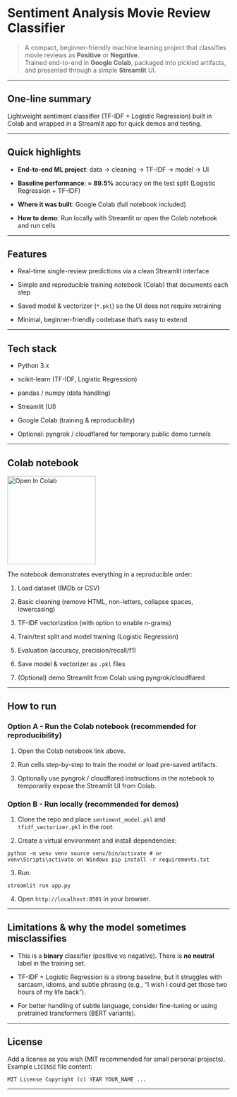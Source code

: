 
# Sentiment Analysis  Movie Review Classifier

> A compact, beginner-friendly machine learning project that classifies movie reviews as **Positive** or **Negative**.  
> Trained end-to-end in **Google Colab**, packaged into pickled artifacts, and presented through a simple **Streamlit** UI.

----------

## One-line summary

Lightweight sentiment classifier (TF-IDF + Logistic Regression) built in Colab and wrapped in a Streamlit app for quick demos and testing.

----------

## Quick highlights

-   **End-to-end ML project**: data → cleaning → TF-IDF → model → UI
    
-   **Baseline performance**: ≈ **89.5%** accuracy on the test split (Logistic Regression + TF-IDF)
    
-   **Where it was built**: Google Colab (full notebook included)
    
-   **How to demo**: Run locally with Streamlit or open the Colab notebook and run cells
    

----------

## Features

-   Real-time single-review predictions via a clean Streamlit interface
    
-   Simple and reproducible training notebook (Colab) that documents each step
    
-   Saved model & vectorizer (`*.pkl`) so the UI does not require retraining
    
-   Minimal, beginner-friendly codebase that’s easy to extend
    

----------

## Tech stack

-   Python 3.x
    
-   scikit-learn (TF-IDF, Logistic Regression)
    
-   pandas / numpy (data handling)
    
-   Streamlit (UI)
    
-   Google Colab (training & reproducibility)
    
-   Optional: pyngrok / cloudflared for temporary public demo tunnels
    
----------

## Colab notebook

<a href="https://colab.research.google.com/drive/1udu0z2zrXZJm2SfaJrWO-jblWLri5kJx?usp=sharing" target="_blank">
  <img src="https://colab.research.google.com/assets/colab-badge.svg" alt="Open In Colab" width="200" />
</a>



The notebook demonstrates everything in a reproducible order:

1.  Load dataset (IMDb or CSV)
    
2.  Basic cleaning (remove HTML, non-letters, collapse spaces, lowercasing)
    
3.  TF-IDF vectorization (with option to enable n-grams)
    
4.  Train/test split and model training (Logistic Regression)
    
5.  Evaluation (accuracy, precision/recall/f1)
    
6.  Save model & vectorizer as `.pkl` files
    
7.  (Optional) demo Streamlit from Colab using pyngrok/cloudflared

----------

## How to run

### Option A - Run the Colab notebook (recommended for reproducibility)

1.  Open the Colab notebook link above.
    
2.  Run cells step-by-step to train the model or load pre-saved artifacts.
    
3.  Optionally use pyngrok / cloudflared instructions in the notebook to temporarily expose the Streamlit UI from Colab.
    

### Option B - Run locally (recommended for demos)

1.  Clone the repo and place `sentiment_model.pkl` and `tfidf_vectorizer.pkl` in the root.
    
2.  Create a virtual environment and install dependencies:
    

```python -m venv venv source venv/bin/activate # or venv\Scripts\activate on Windows pip install -r requirements.txt```

3.  Run:
    

`streamlit run app.py` 

4.  Open `http://localhost:8501` in your browser.
     

----------

## Limitations & why the model sometimes misclassifies

-   This is a **binary** classifier (positive vs negative). There is **no neutral** label in the training set.
    
-   TF-IDF + Logistic Regression is a strong baseline, but it struggles with sarcasm, idioms, and subtle phrasing (e.g., “I wish I could get those two hours of my life back”).
    
-   For better handling of subtle language, consider fine-tuning or using pretrained transformers (BERT variants).
    

----------

## License

Add a license as you wish (MIT recommended for small personal projects). Example `LICENSE` file content:

`MIT License
Copyright (c) YEAR YOUR_NAME ...` 

----------


